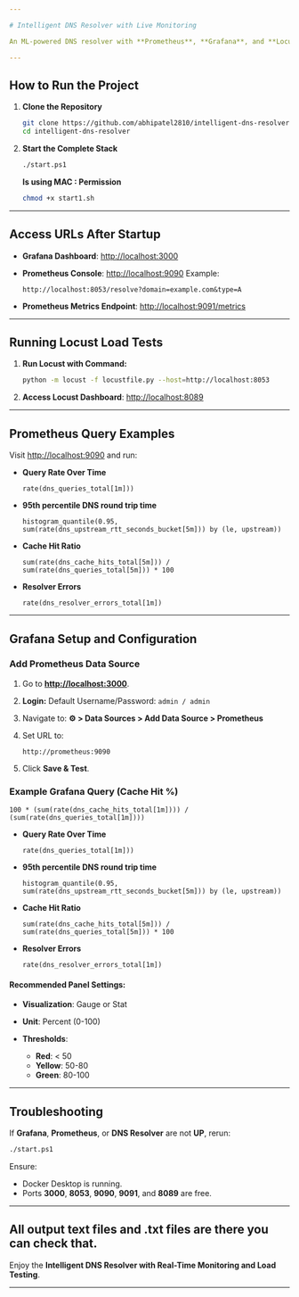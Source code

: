 ```yaml
---

# Intelligent DNS Resolver with Live Monitoring

An ML-powered DNS resolver with **Prometheus**, **Grafana**, and **Locust** for live monitoring and load testing.

---
```


## How to Run the Project

1. **Clone the Repository**

   ```bash
   git clone https://github.com/abhipatel2810/intelligent-dns-resolver.git
   cd intelligent-dns-resolver
   ```

2. **Start the Complete Stack**

   ```bash
   ./start.ps1
   ```
   **Is using MAC : Permission**
   ```bash
   chmod +x start1.sh
   ```
---

## Access URLs After Startup

* **Grafana Dashboard**: [http://localhost:3000](http://localhost:3000)
* **Prometheus Console**: [http://localhost:9090](http://localhost:9090)
  Example:

  ```
  http://localhost:8053/resolve?domain=example.com&type=A
  ```
* **Prometheus Metrics Endpoint**: [http://localhost:9091/metrics](http://localhost:9091/metrics)

---

## Running Locust Load Tests

1. **Run Locust with Command:**

   ```bash
   python -m locust -f locustfile.py --host=http://localhost:8053
   ```

2. **Access Locust Dashboard**:
   [http://localhost:8089](http://localhost:8089)

---

## Prometheus Query Examples

Visit [http://localhost:9090](http://localhost:9090) and run:

* **Query Rate Over Time**

  ```promql
  rate(dns_queries_total[1m]))
  ```

* **95th percentile DNS round trip time**

  ```promql
  histogram_quantile(0.95, sum(rate(dns_upstream_rtt_seconds_bucket[5m])) by (le, upstream))
  ```

* **Cache Hit Ratio**

  ```promql
  sum(rate(dns_cache_hits_total[5m])) / sum(rate(dns_queries_total[5m])) * 100
  ```

* **Resolver Errors**

  ```promql
  rate(dns_resolver_errors_total[1m])
  ```


---

## Grafana Setup and Configuration

### Add Prometheus Data Source

1. Go to **[http://localhost:3000](http://localhost:3000)**.
2. **Login:**
   Default Username/Password: `admin / admin`
3. Navigate to:
   **⚙️  > Data Sources > Add Data Source > Prometheus**
4. Set URL to:

   ```
   http://prometheus:9090
   ```
5. Click **Save & Test**.

### Example Grafana Query (Cache Hit %)

```promql
100 * (sum(rate(dns_cache_hits_total[1m]))) / (sum(rate(dns_queries_total[1m])))
```

* **Query Rate Over Time**

  ```promql
  rate(dns_queries_total[1m]))
  ```

* **95th percentile DNS round trip time**

  ```promql
  histogram_quantile(0.95, sum(rate(dns_upstream_rtt_seconds_bucket[5m])) by (le, upstream))
  ```

* **Cache Hit Ratio**

  ```promql
  sum(rate(dns_cache_hits_total[5m])) / sum(rate(dns_queries_total[5m])) * 100
  ```

* **Resolver Errors**

  ```promql
  rate(dns_resolver_errors_total[1m])
  ```




#### Recommended Panel Settings:

* **Visualization**: Gauge or Stat
* **Unit**: Percent (0-100)
* **Thresholds**:

  * **Red**: < 50
  * **Yellow**: 50-80
  * **Green**: 80-100

---

## Troubleshooting

If **Grafana**, **Prometheus**, or **DNS Resolver** are not **UP**, rerun:

```bash
./start.ps1
```

Ensure:

* Docker Desktop is running.
* Ports **3000**, **8053**, **9090**, **9091**, and **8089** are free.

---

## All output text files and .txt files are there you can check that.

Enjoy the **Intelligent DNS Resolver with Real-Time Monitoring and Load Testing**.

---
